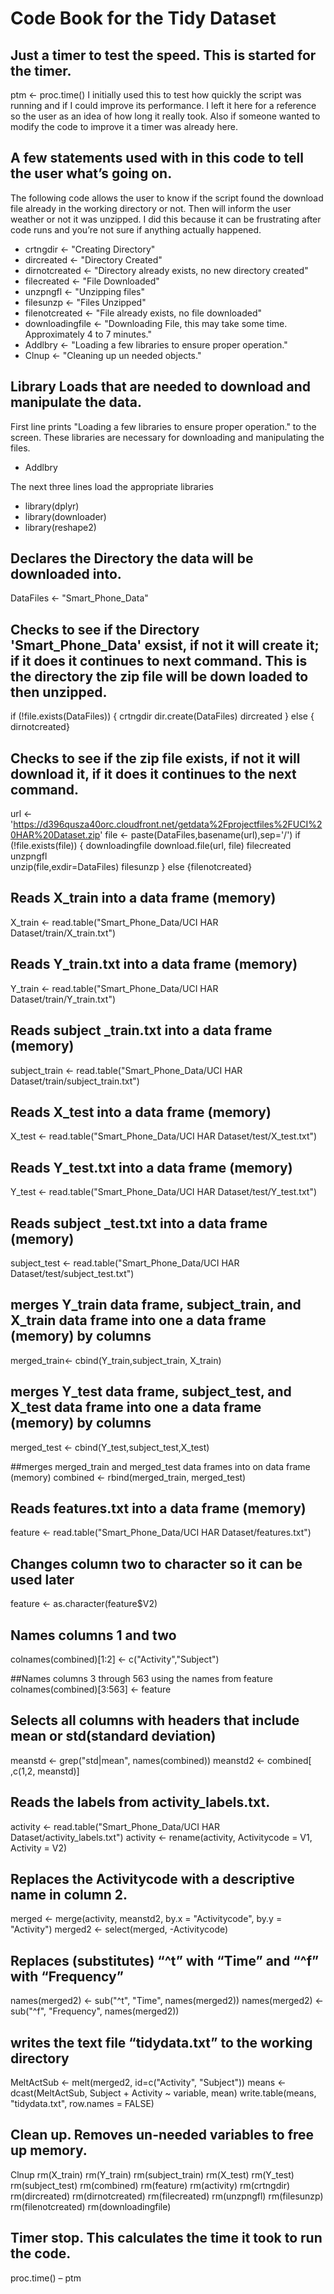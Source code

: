 #                                   Code Book for the Tidy Dataset
## Just a timer to test the speed.  This is started for the timer.
ptm <- proc.time()
I initially used this to test how quickly the script was running and if I could improve its performance.  I left it here for a reference so the user as an idea of how long it really took.  Also if someone wanted to modify the code to improve it a timer was already here.

## A few statements used with in this code to tell the user what’s going on.
The following code allows the user to know if the script found the download file already in the working directory or not.  Then will inform the user weather or not it was unzipped.  I did this because it can be frustrating after code runs and you’re not sure if anything actually happened.
* crtngdir <- "Creating Directory"
* dircreated <- "Directory Created"
* dirnotcreated <- "Directory already exists, no new directory created"
* filecreated <- "File Downloaded"
* unzpngfl <- "Unzipping files"
* filesunzp <- "Files Unzipped"
* filenotcreated <- "File already exists, no file downloaded"
* downloadingfile <- "Downloading File, this may take some time.  Approximately 4 to 7 minutes."
* Addlbry <- "Loading a few libraries to ensure proper operation."
* Clnup <- "Cleaning up un needed objects."


## Library Loads that are needed to download and manipulate the data.
First line prints "Loading a few libraries to ensure proper operation."  to the screen.  These libraries are necessary  for downloading and manipulating the files.

* Addlbry

The next three lines load the appropriate libraries

* library(dplyr)
* library(downloader)
* library(reshape2)


## Declares the Directory the data will be downloaded into.
DataFiles <- "Smart_Phone_Data"


## Checks to see if the Directory 'Smart_Phone_Data' exsist, if not it will create it; if it does it continues to next command. This is the directory the zip file will be down loaded to then unzipped.
if (!file.exists(DataFiles)) {
     crtngdir 
     dir.create(DataFiles)
     dircreated
 } else { dirnotcreated}


## Checks to see if the zip file exists, if not it will download it, if it does it continues to the next command.
url <- 'https://d396qusza40orc.cloudfront.net/getdata%2Fprojectfiles%2FUCI%20HAR%20Dataset.zip'
 file <- paste(DataFiles,basename(url),sep='/')
 if (!file.exists(file)) { 
     downloadingfile
     download.file(url, file)
     filecreated
     unzpngfl  
     unzip(file,exdir=DataFiles)
     filesunzp 
 } else {filenotcreated}


## Reads X_train into a data frame (memory)
X_train <- read.table("Smart_Phone_Data/UCI HAR Dataset/train/X_train.txt")


## Reads Y_train.txt into a data frame (memory)
Y_train <- read.table("Smart_Phone_Data/UCI HAR Dataset/train/Y_train.txt")


## Reads subject _train.txt into a data frame (memory)
subject_train <- read.table("Smart_Phone_Data/UCI HAR Dataset/train/subject_train.txt")


## Reads X_test into a data frame (memory)
X_test <- read.table("Smart_Phone_Data/UCI HAR Dataset/test/X_test.txt")


## Reads Y_test.txt into a data frame (memory)
Y_test <- read.table("Smart_Phone_Data/UCI HAR Dataset/test/Y_test.txt")


## Reads subject _test.txt  into a data frame (memory)
subject_test <- read.table("Smart_Phone_Data/UCI HAR Dataset/test/subject_test.txt")


## merges Y_train data frame, subject_train, and X_train data frame into one a data frame (memory) by columns
merged_train<- cbind(Y_train,subject_train, X_train) 


## merges Y_test data frame, subject_test, and X_test data frame into one a data frame (memory) by columns
merged_test <- cbind(Y_test,subject_test,X_test)


##merges  merged_train and merged_test data frames into on data frame (memory)
combined <- rbind(merged_train, merged_test) 


## Reads features.txt into a data frame (memory)
feature <- read.table("Smart_Phone_Data/UCI HAR Dataset/features.txt") 


## Changes column two to character so it can be used later
feature <- as.character(feature$V2) 


## Names columns 1 and two
colnames(combined)[1:2] <- c("Activity","Subject") 


##Names columns 3 through 563 using the names from feature
colnames(combined)[3:563] <- feature 


## Selects all columns with headers that include mean or std(standard deviation)
meanstd <- grep("std|mean", names(combined)) 
meanstd2 <- combined[ ,c(1,2, meanstd)]


## Reads the labels from activity_labels.txt.
activity <- read.table("Smart_Phone_Data/UCI HAR Dataset/activity_labels.txt") 
activity <- rename(activity, Activitycode = V1, Activity = V2)


## Replaces the Activitycode with a descriptive name in column 2.
merged <- merge(activity, meanstd2, by.x = "Activitycode", by.y = "Activity") 
merged2 <- select(merged, -Activitycode) 


## Replaces (substitutes)  “^t”  with “Time” and “^f” with “Frequency”
names(merged2) <- sub("^t", "Time", names(merged2)) 
names(merged2) <- sub("^f", "Frequency", names(merged2))


## writes the text file “tidydata.txt” to the working directory
MeltActSub <- melt(merged2, id=c("Activity", "Subject"))
means <- dcast(MeltActSub, Subject + Activity ~ variable, mean)
write.table(means, "tidydata.txt", row.names = FALSE)


## Clean up.  Removes un-needed variables to free up memory.
Clnup 
rm(X_train)
rm(Y_train)
rm(subject_train)
rm(X_test)
rm(Y_test)
rm(subject_test)
rm(combined)
rm(feature)
rm(activity)
rm(crtngdir)
rm(dircreated)
rm(dirnotcreated)
rm(filecreated)
rm(unzpngfl)
rm(filesunzp)
rm(filenotcreated)
rm(downloadingfile)


## Timer stop.  This calculates the time it took to run the code.
proc.time() – ptm

